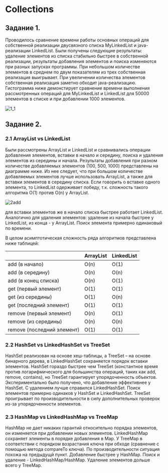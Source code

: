 # Collections

## Задание 1.
Проводилось сравнение времени работы основных операций для собственной реализации двусвязного списка MyLinkedList и java-реализации LinkedList. Были получены следующие результаты: удаление элементов из списка стабильно быстрее в собственной реализации, результаты добавления элементов и поиска изменяются при разных запусках программы. При небольшом количестве элементов в среднем по двум показателям из трех собственная реализация выигрывает. При увеличении количества элементов собственная реализация заметно обходит java-реализацию.
Гистограмма ниже демонстирует сравнение времени выполнения рассмотренных операций для MyLinkedList и LinkedList для 50000 элементов в списке и при добавлении 1000 элементов.

![1_1](https://user-images.githubusercontent.com/54889938/143435691-a35e9007-001e-4d51-9b39-52508269fcb7.jpg)

## Задание 2.
### 2.1 ArrayList vs LinkedList
Были рассмотрены ArrayList и LinkedList и сравнивались операции добавления элементов, вставки в начало и середину, поиска и удаления элементов из середины и начала. Результаты добавления при разном количестве добавляемых элементов (100, 500, 1000) представлены на диаграмме ниже. Из нее следует, что при большом количестве добавляемых элементов лучше использовать ArrayList, а также для вставки элементов в середину списка. Если говорить о вставке одного элемента, то LinkedList одерживает победу, т.к. сложность такого алгоритма О(1) против O(n) у ArrayList.

![2add](https://user-images.githubusercontent.com/54889938/143435799-57bde761-019d-4b61-9ad7-213b2ac29e6d.jpg)

для вставки элементов же в начало списка быстрее работает LinkedList. Аналогично для удаления элементов: удаление из начала быстрее у LinkedList,
из конца - у ArrayList. Поиск элемента примерно одинаковый по времени.

В целом асимптотическая сложность ряда алгоритмов представлена ниже таблицей:

|                             |  ArrayList  |  LinkedList |
| --------------------------- | ---------- | ----------- |
| add (в начало)              |     O(n)    |   O(1)
| add (в середину)            |     O(n)    |   O(n)
| add (в конец списка)        |     O(n)    |   O(1)   
| get (первый элемент)        |     O(1)    |   O(1)
| get (из середины)           |     O(1)    |   O(n)
| get (последний элемент)     |     O(1)    |   O(1)
| remove (первый элемент)     |     O(n)    |   O(1)
| remove (из середины)        |     O(n)    |   O(n)
| remove (последний элемент)  |     O(1)    |   O(1)


### 2.2 HashSet vs LinkedHashSet vs TreeSet 
HashSet реализован на основе хеш-таблицы, а TreeSet – на основе бинарного дерева, в LinkedHashSet сохраняется порядок вставки элементов. HashSet гораздо быстрее чем TreeSet (константное время против логарифмического для большинства операций, таких как add, remove, contains), но TreeSet гарантирует упорядоченность объектов. Экспериментально было получено, что добавление эффективнее у HashSet. С удалением лучше справился LinkedHashSet. Поиск элементов примерно одинаков у HashSet и LinkedHashSet. TreeSet проигрывает по производительности в силу дополнительных проверок из-за упорядоченности элементов.

### 2.3 HashMap vs LinkedHashMap vs TreeMap 
HashMap не дает никаких гарантий относительно порядка элементов, он изменяется при добавлении новых элементов. LinkedHashMap сохраняет элементы в порядке добавления в Map. У TreeMap в соответствии с порядком возрастания ключа при обходе (сравнение с помощью метода compareTo ключа). По производительности ситуация похожа на предыдущй пункт. Добавление быстрее у HashMap. Поиск и удаление - LinkedHashMap/HashMap. Удаление элементов дольше всего у TreeMap.

